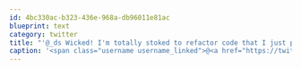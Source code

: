 ```yaml
---
id: 4bc330ac-b323-436e-968a-db96011e81ac
blueprint: text
category: twitter
title: "'@_ds Wicked! I'm totally stoked to refactor code that I just put through the craziest dependency injection #makingProgrammingCoolerThanItIs"
caption: '<span class="username username_linked">@<a href="https://twitter.com/_ds" title="Dustin Senos">_ds</a></span> Wicked! I''m totally stoked to refactor code that I just put through the craziest dependency injection <span class="hashtag hashtag_local">#<a href="http://tweettemp.darylchymko.ca/?tag=makingprogrammingcoolerthanitis">makingProgrammingCoolerThanItIs</a>'
---
```


